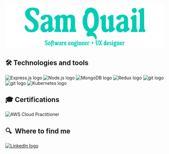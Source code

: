 <img src="/banner.png" alt="Sam Quail" title="Banner"/>

## 🛠  Technologies and tools

<a name="learning-now"></a>
<img src="https://img.shields.io/badge/Express-282C34?logo=express&logoColor=FFFFFF" alt="Express.js logo" title="Express.js" height="25" />
<img src="https://img.shields.io/badge/Node.js-282C34?logo=node.js&logoColor=339933" alt="Node.js logo" title="Node.js" height="25" />
<img src="https://img.shields.io/badge/MongoDB-282C34?logo=mongodb&logoColor=47A248" alt="MongoDB logo" title="MongoDB" height="25" />
<img src="https://img.shields.io/badge/Redux-282C34?logo=redux&logoColor=764ABC" alt="Redux logo" title="Redux" height="25" />
<img src="https://img.shields.io/badge/git-282C34?logo=git&logoColor=F05032" alt="git logo" title="git" height="25" />
<img src="https://img.shields.io/badge/TypeScript-282C34?logo=typescript&logoColor=blue" alt="git logo" title="git" height="25" />
<img src="https://img.shields.io/badge/Kubernetes-282C34?logo=kubernetes&logoColor=blue" alt="Kubernetes logo" title="Kubernetes" height="25" />

## 🎓  Certifications
<img src="https://img.shields.io/badge/AWS%20Cloud%20Practitioner-orange?logo=amazonaws&logoColor=white" alt="AWS Cloud Practitioner" title="AWS Cloud Practitioner" height="25" />


## 🔍  Where to find me

[<img src="https://img.shields.io/badge/LinkedIn-282C34?logo=linkedin-blue&logoColor=0077B5" alt="LinkedIn logo" title="LinkedIn" height="25" />](https://www.linkedin.com/in/samquail/)

